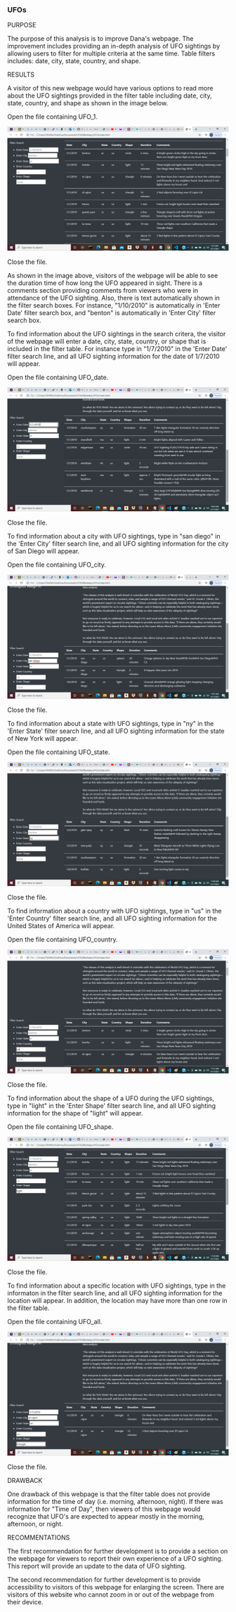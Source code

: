 ### UFOs

PURPOSE

The purpose of this analysis is to improve Dana's webpage. The improvement includes providing an in-depth analysis of UFO sightings by allowing users to filter for multiple criteria at the same time. Table filters includes: date, city, state, country, and shape.

RESULTS

A visitor of this new webpage would have various options to read more about the UFO sightings provided in the filter table including date, city, state, country, and shape as shown in the image below.

Open the file containing UFO_1.

![UFO_1](/UFOs/static/images/UFO_1.png)

Close the file.

As shown in the image above, visitors of the webpage will be able to see the duration time of how long the UFO appeared in sight. There is a comments section providing comments from viewers who were in attendance of the UFO sighting. Also, there is text automatically shown in the filter search boxes. For instance, "1/10/2010" is automatically in 'Enter Date' filter search box, and "benton" is automatically in 'Enter City' filter search box.

To find information about the UFO sightings in the search critera, the visitor of the webpage will enter a date, city, state, country, or shape that is included in the filter table. For instance type in "1/7/2010" in the 'Enter Date' filter search line, and all UFO sighting information for the date of 1/7/2010 will appear.

Open the file containing UFO_date.

![UFO_1](/UFOs/static/images/UFO_date.png)

Close the file.

To find information about a city with UFO sightings, type in "san diego" in the 'Enter City' filter search line, and all UFO sighting information for the city of San Diego will appear.

Open the file containing UFO_city.

![UFO_1](/UFOs/static/images/UFO_city.png)

Close the file.

To find information about a state with UFO sightings, type in "ny" in the 'Enter State' filter search line, and all UFO sighting information for the state of New York will appear.

Open the file containing UFO_state.

![UFO_1](/UFOs/static/images/UFO_state.png)

Close the file.

To find information about a country with UFO sightings, type in "us" in the 'Enter Country' filter search line, and all UFO sighting information for the United States of America will appear.

Open the file containing UFO_country.

![UFO_1](/UFOs/static/images/UFO_country.png)

Close the file.

To find information about the shape of a UFO during the UFO sightings, type in "light" in the 'Enter Shape' filter search line, and all UFO sighting information for the shape of "light" will appear.

Open the file containing UFO_shape.

![UFO_1](/UFOs/static/images/UFO_shape.png)

Close the file.

To find information about a specific location with UFO sightings, type in the informaton in the filter search line, and all UFO sighting information for the location will appear. In addition, the location may have more than one row in the filter table. 

Open the file containing UFO_all.

![UFO_1](/UFOs/static/images/UFO_all.png)

Close the file.

DRAWBACK

One drawback of this webpage is that the filter table does not provide information for the time of day (i.e. morning, afternoon, night). If there was information for "Time
of Day", then viewers of this webpage would recognize that UFO's are expected to appear mostly in the morning, afternoon, or night. 

RECOMMENTATIONS

The first recommendation for further development is to provide a section on the webpage for viewers to report their own experience of a UFO sighting. This report will provide an update to the data of UFO sighting.

The second recommendation for further development is to provide accessibility to visitors of this webpage for enlarging the screen. There are visitors of this website who cannot zoom in or out of the webpage from their device. 
